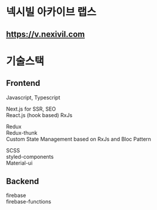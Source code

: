 # 넥시빌 아카이브 랩스
## https://v.nexivil.com

# 기술스택
## Frontend
Javascript, Typescript

Next.js for SSR, SEO  
React.js (hook based)
RxJs

Redux  
Redux-thunk  
Custom State Management based on RxJs and Bloc Pattern

SCSS  
styled-components  
Material-ui

## Backend

firebase  
firebase-functions
